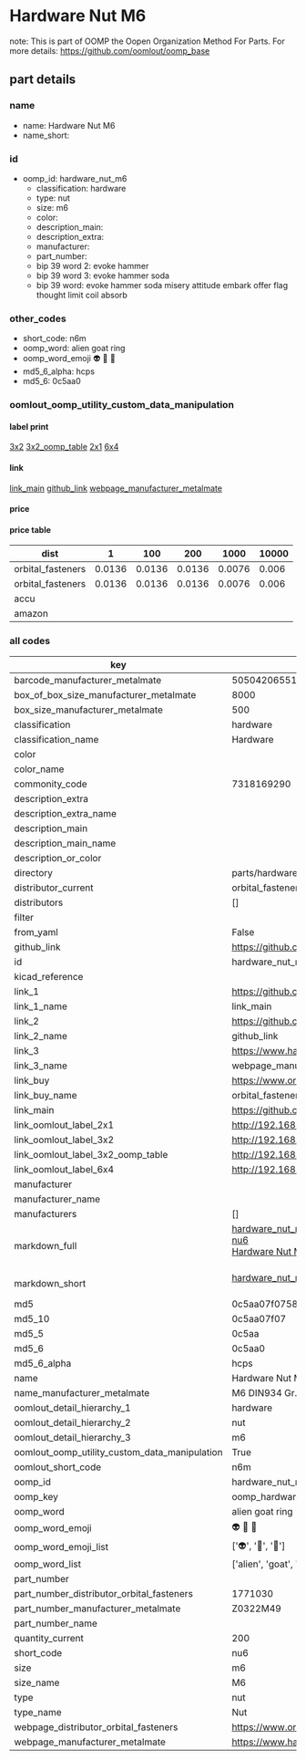 # Hardware Nut M6  

note: This is part of OOMP the Oopen Organization Method For Parts. For more details: https://github.com/oomlout/oomp_base

##  part details





### name
* name: Hardware Nut M6
* name_short: 
### id
* oomp_id: hardware_nut_m6
  * classification: hardware
  * type: nut
  * size: m6
  * color: 
  * description_main: 
  * description_extra: 
  * manufacturer: 
  * part_number: 
  * bip 39 word 2: evoke hammer
  * bip 39 word 3: evoke hammer soda
  * bip 39 word: evoke hammer soda misery attitude embark offer flag thought limit coil absorb

### other_codes
* short_code: n6m
* oomp_word: alien goat ring
* oomp_word_emoji :alien: :goat: :ring:
* md5_6_alpha: hcps
* md5_6: 0c5aa0






### oomlout_oomp_utility_custom_data_manipulation
#### label print
[3x2](http://192.168.1.245:1112/?label=oomp%20hcps)
[3x2_oomp_table](http://192.168.1.107:1112/?label=oomp%20hcps)
[2x1](http://192.168.1.242:1112/?label=oomp%20hcps)
[6x4](http://192.168.1.55:1112/?label=oomp%20hcps)    

#### link

[link_main](https://github.com/oomlout/oomlout_oomp_current_version_messy/tree/main/parts/hardware_nut_m6) [github_link](https://github.com/oomlout/oomlout_oomp_part_src/tree/main/parts/hardware_nut_m6) [webpage_manufacturer_metalmate](https://www.harclob2b.com/m6-din934-gr-8-din267-full-nut-zinc-plated-boxed-z0322m49)                            

#### price

#### price table
| dist | 1 | 100 | 200 | 1000 | 10000 |
|------|---|-----|-----|------|-------|
| orbital_fasteners | 0.0136 | 0.0136 | 0.0136 | 0.0076 | 0.006 |
| orbital_fasteners | 0.0136 | 0.0136 | 0.0136 | 0.0076 | 0.006 | 
| accu |  |  |  |  |  | 
| amazon |  |  |  |  |  | 















### all codes 
| key | value |  
| --- | --- |  
| barcode_manufacturer_metalmate | 5050420655125 |  
| box_of_box_size_manufacturer_metalmate | 8000 |  
| box_size_manufacturer_metalmate | 500 |  
| classification | hardware |  
| classification_name | Hardware |  
| color |  |  
| color_name |  |  
| commonity_code | 7318169290 |  
| description_extra |  |  
| description_extra_name |  |  
| description_main |  |  
| description_main_name |  |  
| description_or_color |   |  
| directory | parts/hardware_nut_m6 |  
| distributor_current | orbital_fasteners |  
| distributors | [] |  
| filter |  |  
| from_yaml | False |  
| github_link | https://github.com/oomlout/oomlout_oomp_part_src/tree/main/parts/hardware_nut_m6 |  
| id | hardware_nut_m6 |  
| kicad_reference |  |  
| link_1 | https://github.com/oomlout/oomlout_oomp_current_version_messy/tree/main/parts/hardware_nut_m6 |  
| link_1_name | link_main |  
| link_2 | https://github.com/oomlout/oomlout_oomp_part_src/tree/main/parts/hardware_nut_m6 |  
| link_2_name | github_link |  
| link_3 | https://www.harclob2b.com/m6-din934-gr-8-din267-full-nut-zinc-plated-boxed-z0322m49 |  
| link_3_name | webpage_manufacturer_metalmate |  
| link_buy | https://www.orbitalfasteners.co.uk/products/m6-hexagon-mild-steel-full-nuts-bright-zinc-plated |  
| link_buy_name | orbital_fasteners |  
| link_main | https://github.com/oomlout/oomlout_oomp_current_version_messy/tree/main/parts/hardware_nut_m6 |  
| link_oomlout_label_2x1 | http://192.168.1.242:1112/?label=oomp%20hcps |  
| link_oomlout_label_3x2 | http://192.168.1.245:1112/?label=oomp%20hcps |  
| link_oomlout_label_3x2_oomp_table | http://192.168.1.107:1112/?label=oomp%20hcps |  
| link_oomlout_label_6x4 | http://192.168.1.55:1112/?label=oomp%20hcps |  
| manufacturer |  |  
| manufacturer_name |  |  
| manufacturers | [] |  
| markdown_full | [hardware_nut_m6](https://github.com/oomlout/oomlout_oomp_current_version_messy/tree/main/parts/hardware_nut_m6)<br>[nu6](https://github.com/oomlout/oomlout_oomp_current_version_messy/tree/main/parts/hardware_nut_m6)<br>[Hardware Nut M6](https://github.com/oomlout/oomlout_oomp_current_version_messy/tree/main/parts/hardware_nut_m6)<br><br> |  
| markdown_short | [hardware_nut_m6](https://github.com/oomlout/oomlout_oomp_current_version_messy/tree/main/parts/hardware_nut_m6)<br><br> |  
| md5 | 0c5aa07f0758332d210758db9c5a2270 |  
| md5_10 | 0c5aa07f07 |  
| md5_5 | 0c5aa |  
| md5_6 | 0c5aa0 |  
| md5_6_alpha | hcps |  
| name | Hardware Nut M6 |  
| name_manufacturer_metalmate | M6 DIN934 Gr.8 DIN267 Full Nut Zinc Plated Boxed |  
| oomlout_detail_hierarchy_1 | hardware |  
| oomlout_detail_hierarchy_2 | nut |  
| oomlout_detail_hierarchy_3 | m6 |  
| oomlout_oomp_utility_custom_data_manipulation | True |  
| oomlout_short_code | n6m |  
| oomp_id | hardware_nut_m6 |  
| oomp_key | oomp_hardware_nut_m6 |  
| oomp_word | alien goat ring |  
| oomp_word_emoji | :alien: :goat: :ring: |  
| oomp_word_emoji_list | [':alien:', ':goat:', ':ring:'] |  
| oomp_word_list | ['alien', 'goat', 'ring'] |  
| part_number |  |  
| part_number_distributor_orbital_fasteners | 1771030 |  
| part_number_manufacturer_metalmate | Z0322M49 |  
| part_number_name |  |  
| quantity_current | 200 |  
| short_code | nu6 |  
| size | m6 |  
| size_name | M6 |  
| type | nut |  
| type_name | Nut |  
| webpage_distributor_orbital_fasteners | https://www.orbitalfasteners.co.uk/products/m6-hexagon-mild-steel-full-nuts-bright-zinc-plated |  
| webpage_manufacturer_metalmate | https://www.harclob2b.com/m6-din934-gr-8-din267-full-nut-zinc-plated-boxed-z0322m49 |  
